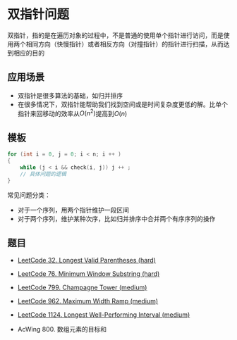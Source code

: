 # 双指针问题

双指针，指的是在遍历对象的过程中，不是普通的使用单个指针进行访问，而是使用两个相同方向（快慢指针）或者相反方向（对撞指针）的指针进行扫描，从而达到相应的目的

## 应用场景

- 双指针是很多算法的基础，如归并排序
- 在很多情况下，双指针能帮助我们找到空间或是时间复杂度更低的解。比单个指针来回移动的效率从$O(n^2)$提高到$O(n)$

## 模板

```cpp
for (int i = 0, j = 0; i < n; i ++ )
{
    while (j < i && check(i, j)) j ++ ;
    // 具体问题的逻辑
}
```

常见问题分类：

- 对于一个序列，用两个指针维护一段区间
- 对于两个序列，维护某种次序，比如归并排序中合并两个有序序列的操作

## 题目

- [LeetCode 32. Longest Valid Parentheses (hard)](https://github.com/muyids/leetcode/blob/master/algorithms/1-100/32.longest-valid-parentheses.md)

- [LeetCode 76. Minimum Window Substring (hard)](https://github.com/muyids/leetcode/blob/master/algorithms/1-100/76.minimum-window-substring.md)

- [LeetCode 799. Champagne Tower (medium)](https://github.com/muyids/leetcode/blob/master/algorithms/701-800/799.champagne-tower.md)

- [LeetCode 962. Maximum Width Ramp (medium)](https://github.com/muyids/leetcode/blob/master/algorithms/901-1000/962.maximum-width-ramp.md)

- [LeetCode 1124. Longest Well-Performing Interval (medium)](https://github.com/muyids/leetcode/blob/master/algorithms/1101-1200/1124.longest-well-performing-interval.md)

- AcWing 800. 数组元素的目标和
